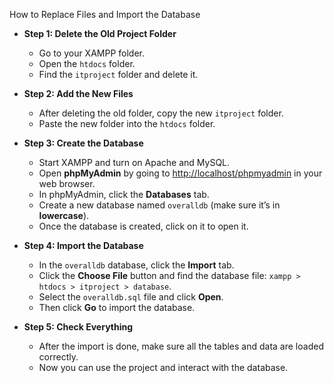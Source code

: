  How to Replace Files and Import the Database

- **Step 1: Delete the Old Project Folder**
  - Go to your XAMPP folder.
  - Open the `htdocs` folder.
  - Find the `itproject` folder and delete it.

- **Step 2: Add the New Files**
  - After deleting the old folder, copy the new `itproject` folder.
  - Paste the new folder into the `htdocs` folder.

- **Step 3: Create the Database**
  - Start XAMPP and turn on Apache and MySQL.
  - Open **phpMyAdmin** by going to [http://localhost/phpmyadmin](http://localhost/phpmyadmin) in your web browser.
  - In phpMyAdmin, click the **Databases** tab.
  - Create a new database named `overalldb` (make sure it’s in **lowercase**).
  - Once the database is created, click on it to open it.

- **Step 4: Import the Database**
  - In the `overalldb` database, click the **Import** tab.
  - Click the **Choose File** button and find the database file:
    `xampp > htdocs > itproject > database`.
  - Select the `overalldb.sql` file and click **Open**.
  - Then click **Go** to import the database.

- **Step 5: Check Everything**
  - After the import is done, make sure all the tables and data are loaded correctly.
  - Now you can use the project and interact with the database.

